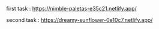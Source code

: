 first task : https://nimble-paletas-e35c21.netlify.app/


second task : https://dreamy-sunflower-0e10c7.netlify.app/
